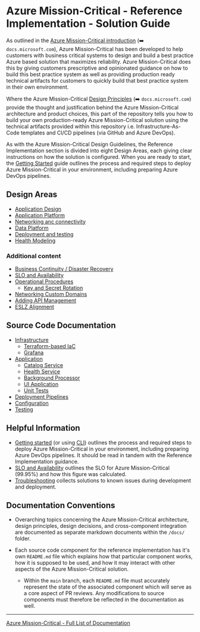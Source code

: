 # Azure Mission-Critical - Reference Implementation - Solution Guide

As outlined in the [Azure Mission-Critical introduction](https://docs.microsoft.com/azure/architecture/framework/mission-critical/mission-critical-overview) (➡️ `docs.microsoft.com`), Azure Mission-Critical has been developed to help customers with business critical systems to design and build a best practice Azure based solution that maximizes reliability. Azure Mission-Critical does this by giving customers prescriptive and opinionated guidance on how to build this best practice system as well as providing production ready technical artifacts for customers to quickly build that best practice system in their own environment.

Where the Azure Mission-Critical [Design Principles](https://docs.microsoft.com/azure/architecture/framework/mission-critical/mission-critical-design-principles) (➡️ `docs.microsoft.com`) provide the thought and justification behind the Azure Mission-Critical architecture and product choices, this part of the repository tells you how to build your own production-ready Azure Mission-Critical solution using the technical artifacts provided within this repository i.e. Infrastructure-As-Code templates and CI/CD pipelines (via GitHub and Azure DevOps).

As with the Azure Mission-Critical Design Guidelines, the Reference Implementation section is divided into eight Design Areas, each giving clear instructions on how the solution is configured.  When you are ready to start, the [Getting Started](./reference-implementation/Getting-Started.md) guide outlines the process and required steps to deploy Azure Mission-Critical in your environment, including preparing Azure DevOps pipelines.

## Design Areas

- [Application Design](https://docs.microsoft.com/azure/architecture/reference-architectures/containers/aks-mission-critical/mission-critical-app-design)
- [Application Platform](https://docs.microsoft.com/azure/architecture/reference-architectures/containers/aks-mission-critical/mission-critical-app-platform)
- [Networking anc connectivity](https://docs.microsoft.com/azure/architecture/reference-architectures/containers/aks-mission-critical/mission-critical-networking)
- [Data Platform](https://docs.microsoft.com/azure/architecture/reference-architectures/containers/aks-mission-critical/mission-critical-data-platform)
- [Deployment and testing](https://docs.microsoft.com/azure/architecture/reference-architectures/containers/aks-mission-critical/mission-critical-deploy-test#deployment-devops)
- [Health Modeling](https://docs.microsoft.com/azure/architecture/reference-architectures/containers/aks-mission-critical/mission-critical-health-modeling)

### Additional content

- [Business Continuity / Disaster Recovery](./reference-implementation/AppDesign-BCDR-Global.md)
- [SLO and Availability](./reference-implementation/AppDesign-SLO-Availability.md)
- [Operational Procedures](./reference-implementation/OpProcedures-Operational-Procedures.md)
  - [Key and Secret Rotation](./reference-implementation/OpProcedures-KeyRotation.md)
- [Networking Custom Domains](./reference-implementation/Networking-Custom-Domains.md)
- [Adding API Management](./reference-implementation/Api-Management.md)
- [ESLZ Alignment](./reference-implementation/ESLZ-Alignment.md)

## Source Code Documentation

- [Infrastructure](/src/infra/README.md)
  - [Terraform-based IaC](/src/infra/workload/README.md)
  - [Grafana](/src/infra/monitoring/grafana/README.md)
- [Application](/src/app/README.md)
  - [Catalog Service](/src/app/AlwaysOn.CatalogService/README.md)
  - [Health Service](/src/app/AlwaysOn.HealthService/README.md)
  - [Background Processor](/src/app/AlwaysOn.BackgroundProcessor/README.md)
  - [UI Application](/src/app/AlwaysOn.UI/README.md)
  - [Unit Tests](/src/app/AlwaysOn.Tests/README.md)
- [Deployment Pipelines](/.ado/pipelines/README.md)
- [Configuration](/src/infra/README.md)
- [Testing](/src/testing/README.md)

## Helpful Information

- [Getting started](./reference-implementation/Getting-Started.md) (or using [CLI](./reference-implementation/Getting-Started-CLI.md)) outlines the process and required steps to deploy Azure Mission-Critical in your environment, including preparing Azure DevOps pipelines. It should be read in tandem with the Reference Implementation guidance.
- [SLO and Availability](./reference-implementation/AppDesign-SLO-Availability.md) outlines the SLO for Azure Mission-Critical (99.95%) and how this figure was calculated.
- [Troubleshooting](./reference-implementation/Troubleshooting.md) collects solutions to known issues during development and deployment.

## Documentation Conventions

- Overarching topics concerning the Azure Mission-Critical architecture, design principles, design decisions, and cross-component integration are documented as separate markdown documents within the `/docs/` folder.

- Each source code component for the reference implementation has it's own `README.md` file which explains how that particular component works, how it is supposed to be used, and how it may interact with other aspects of the Azure Mission-Critical solution.
  - Within the `main` branch, each `README.md` file must accurately represent the state of the associated component which will serve as a core aspect of PR reviews. Any modifications to source components must therefore be reflected in the documentation as well.

---

[Azure Mission-Critical - Full List of Documentation](/docs/README.md)
